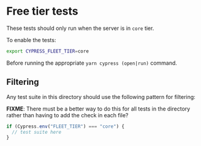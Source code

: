# Free tier tests

These tests should only run when the server is in `core` tier.

To enable the tests:

```sh
export CYPRESS_FLEET_TIER=core
```

Before running the appropriate `yarn cypress (open|run)` command.

## Filtering

Any test suite in this directory should use the following pattern for filtering:

**FIXME**: There must be a better way to do this for all tests in the directory rather than having to add the check in each file?

```js
if (Cypress.env("FLEET_TIER") === "core") {
  // test suite here
}
```
